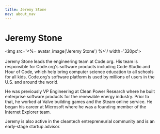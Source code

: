 ```yaml
---
title: Jeremy Stone
nav: about_nav
---
```

# Jeremy Stone

<img src='<%= avatar_image('Jeremy Stone') %>'/ width='320px'>
<br/>
<br/>
Jeremy Stone leads the engineering team at Code.org. His team is responsible for Code.org's software products including Code Studio and Hour of Code, which help bring computer science education to all schools for all kids. Code.org's software platform is used by millions of users in the U.S. and around the world.

He was previously VP Engineering at Clean Power Research where he built enterprise software products for the renewable energy industry. Prior to that, he worked at Valve building games and the Steam online service. He began his career at Microsoft where he was a founding member of the Internet Explorer team.

Jeremy is also active in the cleantech entrepreneurial community and is an early-stage startup advisor.